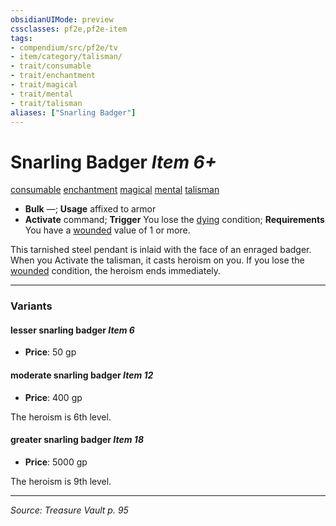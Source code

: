 ```yaml
---
obsidianUIMode: preview
cssclasses: pf2e,pf2e-item
tags:
- compendium/src/pf2e/tv
- item/category/talisman/
- trait/consumable
- trait/enchantment
- trait/magical
- trait/mental
- trait/talisman
aliases: ["Snarling Badger"]
---
```

# Snarling Badger *Item 6+*  
[consumable](rules/traits/consumable.md "Consumable Item Trait")  [enchantment](rules/traits/enchantment.md "Enchantment School Trait")  [magical](rules/traits/magical.md "Magical Item Trait")  [mental](rules/traits/mental.md "Mental Effect Trait")  [talisman](rules/traits/talisman.md "Talisman Item Trait")  

- **Bulk** —; **Usage** affixed to armor
- **Activate** command; **Trigger** You lose the [dying](rules/conditions.md#Dying) condition; **Requirements** You have a [wounded](rules/conditions.md#Wounded) value of 1 or more.

This tarnished steel pendant is inlaid with the face of an enraged badger. When you Activate the talisman, it casts heroism on you. If you lose the [wounded](rules/conditions.md#Wounded) condition, the heroism ends immediately.

---

### Variants

#### lesser snarling badger *Item 6*

- **Price**: 50 gp

#### moderate snarling badger *Item 12*

- **Price**: 400 gp

The heroism is 6th level.

#### greater snarling badger *Item 18*

- **Price**: 5000 gp

The heroism is 9th level.

---
*Source: Treasure Vault p. 95*